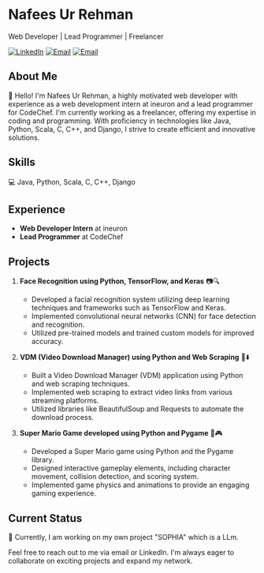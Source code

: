 # Nafees Ur Rehman
Web Developer | Lead Programmer | Freelancer

[![LinkedIn](https://img.shields.io/badge/LinkedIn-%40nafees--ur--r-blue?style=flat-square&logo=linkedin)](https://www.linkedin.com/in/nafees-ur-r-4100b7134/)
[![Email](https://img.shields.io/badge/Email-nafeesurrehman11%40gmail.com-red?style=flat-square&logo=gmail)](mailto:nafeesurrehman11@gmail.com)
[![Email](https://img.shields.io/badge/Email-nafeesurrehman11%40outlook.com-red?style=flat-square&logo=gmail)](mailto:nafeesurrehman11@outlook.com)

## About Me
👋 Hello! I'm Nafees Ur Rehman, a highly motivated web developer with experience as a web development intern at ineuron and a lead programmer for CodeChef. I'm currently working as a freelancer, offering my expertise in coding and programming. With proficiency in technologies like Java, Python, Scala, C, C++, and Django, I strive to create efficient and innovative solutions.

## Skills
💻 Java, Python, Scala, C, C++, Django

## Experience
- **Web Developer Intern** at ineuron
- **Lead Programmer** at CodeChef

## Projects
1. **Face Recognition using Python, TensorFlow, and Keras** 📷🔍
   - Developed a facial recognition system utilizing deep learning techniques and frameworks such as TensorFlow and Keras.
   - Implemented convolutional neural networks (CNN) for face detection and recognition.
   - Utilized pre-trained models and trained custom models for improved accuracy.

2. **VDM (Video Download Manager) using Python and Web Scraping** 🎥⬇️
   - Built a Video Download Manager (VDM) application using Python and web scraping techniques.
   - Implemented web scraping to extract video links from various streaming platforms.
   - Utilized libraries like BeautifulSoup and Requests to automate the download process.

3. **Super Mario Game developed using Python and Pygame** 🍄🎮
   - Developed a Super Mario game using Python and the Pygame library.
   - Designed interactive gameplay elements, including character movement, collision detection, and scoring system.
   - Implemented game physics and animations to provide an engaging gaming experience.

## Current Status
🔧 Currently, I am working on my own project "SOPHIA" which is a LLm.

Feel free to reach out to me via email or LinkedIn. I'm always eager to collaborate on exciting projects and expand my network.
